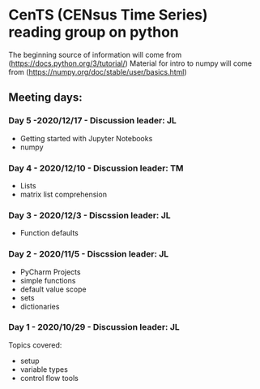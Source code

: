 # CenTS (CENsus Time Series) reading group on python

The beginning source of information will come from (https://docs.python.org/3/tutorial/)
Material for intro to numpy will come from (https://numpy.org/doc/stable/user/basics.html)

## Meeting days:

### Day 5 -2020/12/17 - Discussion leader: JL
- Getting started with Jupyter Notebooks
- numpy

### Day 4 - 2020/12/10 - Discussion leader: TM
- Lists
- matrix list comprehension

### Day 3 - 2020/12/3 - Discssion leader: JL
- Function defaults

### Day 2 - 2020/11/5 - Discssion leader: JL
- PyCharm Projects
- simple functions 
- default value scope
- sets
- dictionaries

### Day 1 - 2020/10/29 - Discussion leader: JL
Topics covered:
- setup
- variable types
- control flow tools 
